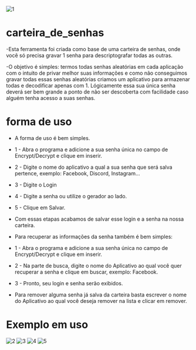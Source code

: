 ![1](https://i.imgur.com/yyCivuT.png)

# carteira_de_senhas

-Esta ferramenta foi criada como base de uma carteira de senhas, onde você só precisa gravar 1 senha para descriptografar todas as outras.

-O objetivo é simples: termos todas senhas aleatórias em cada aplicação com o intuito de privar melhor suas informações e como não conseguimos gravar todas essas senhas aleatórias criamos um aplicativo para armazenar todas e decodificar apenas com 1.
Lógicamente essa sua única senha deverá ser bem grande a ponto de não ser descoberta com facilidade caso alguém tenha acesso a suas senhas.

# forma de uso

- A forma de uso é bem simples.
- 1 - Abra o programa e adicione a sua senha única no campo de Encrypt/Decrypt e clique em inserir.
- 2 - Digite o nome do aplicativo a qual a sua senha que será salva pertence, exemplo: Facebook, Discord, Instagram...
- 3 - Digite o Login
- 4 - Digite a senha ou utilize o gerador ao lado.
- 5 - Clique em Salvar.

- Com essas etapas acabamos de salvar esse login e a senha na nossa carteira.
- Para recuperar as informações da senha também é bem simples:
- 1 - Abra o programa e adicione a sua senha única no campo de Encrypt/Decrypt e clique em inserir.
- 2 - Na parte de busca, digite o nome do Aplicativo ao qual você quer recuperar a senha e clique em buscar, exemplo: Facebook.
- 3 - Pronto, seu login e senha serão exibidos.

- Para remover alguma senha já salva da carteira basta escrever o nome do Aplicativo ao qual você deseja remover na lista e clicar em remover.

# Exemplo em uso

![2](https://i.imgur.com/GLdd0If.png)
![3](https://i.imgur.com/xBEi3YV.png)
![4](https://i.imgur.com/w5isr1Y.png)
![5](https://i.imgur.com/uYeY63z.png)
